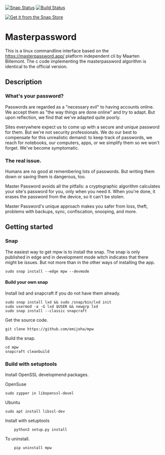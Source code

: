 [![Snap Status](https://build.snapcraft.io/badge/emiljoha/mpw.svg)](https://build.snapcraft.io/user/emiljoha/mpw) [![Build Status](https://travis-ci.com/emiljoha/mpw.svg?branch=master)](https://travis-ci.com/emiljoha/mpw)

[![Get it from the Snap Store](https://snapcraft.io/static/images/badges/en/snap-store-black.svg)](https://snapcraft.io/mpw)

# Masterpassword

This is a linux commandline interface based on the https://masterpassword.app/
platform independent cli by Maarten Billemont. The c code implementing the
masterpassword algorithm is identical to the official version.

## Description

### What's your password?

Passwords are regarded as a "necessary evil" to having accounts online. We
accept them as "the way things are done online" and try to adapt.  But upon
reflection, we find that we've adapted quite poorly.

Sites everywhere expect us to come up with a secure and unique password for
them. But we're not security professionals. We do our best to compensate for
this unrealistic demand: to keep track of passwords, we reach for notebooks,
our computers, apps, or we simplify them so we won't forget.  We've become
symptomatic.

### The real issue.

Humans are no good at remembering lots of passwords. But writing them down or
saving them is dangerous, too.

Master Password avoids all the pitfalls: a cryptographic algorithm calculates
your site's password for you, only when you need it.  When you're done, it
erases the password from the device, so it can't be stolen.

Master Password's unique approach makes you safer from loss, theft, problems
with backups, sync, confiscation, snooping, and more.

## Getting started

### Snap

The easiest way to get mpw is to install the snap. The snap is only published
in edge and in development mode witch indicates that there might be
issues. But not more than in the other ways of installing the app.

```shell
sudo snap install --edge mpw --devmode

```

#### Build your own snap

Install lxd and snapcraft if you do not have them already.
``` shell
sudo snap install lxd && sudo /snap/bin/lxd init
sudo usermod -a -G lxd $USER && newgrp lxd
sudo snap install --classic snapcraft
```

Get the source code.
``` shell
git clone https://github.com/emijoha/mpw
```

Build the snap.
``` shell
cd mpw
snapcraft cleanbuild
```

### Build with setuptools

Install OpenSSL developmend packages.

OpenSuse
``` shell
sudo zypper in libopenssl-devel
```

Ubuntu
``` shell
sudo apt install libssl-dev
```

Install with setuptools
```shell
	python3 setup.py install
```

To uninstall.
```shell
	pip uninstall mpw
```








